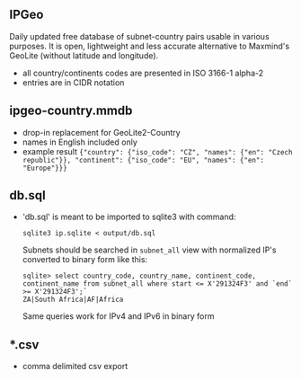 IPGeo
-----

Daily updated free database of subnet-country pairs usable in various purposes. It is open, lightweight and less accurate alternative to Maxmind's GeoLite (without latitude and longitude).

- all country/continents codes are presented in ISO 3166-1 alpha-2
- entries are in CIDR notation

## ipgeo-country.mmdb
- drop-in replacement for GeoLite2-Country
- names in English included only
- example result `{"country": {"iso_code": "CZ", "names": {"en": "Czech republic"}}, "continent": {"iso_code": "EU", "names": {"en": "Europe"}}}`

## db.sql
- 'db.sql' is meant to be imported to sqlite3 with command:
   
   `sqlite3 ip.sqlite < output/db.sql`

   Subnets should be searched in `subnet_all` view with normalized IP's converted to binary form like this:
   
  ```
  sqlite> select country_code, country_name, continent_code, continent_name from subnet_all where start <= X'291324F3' and `end` >= X'291324F3';`
  ZA|South Africa|AF|Africa
  ```

  Same queries work for IPv4 and IPv6 in binary form


## *.csv
- comma delimited csv export